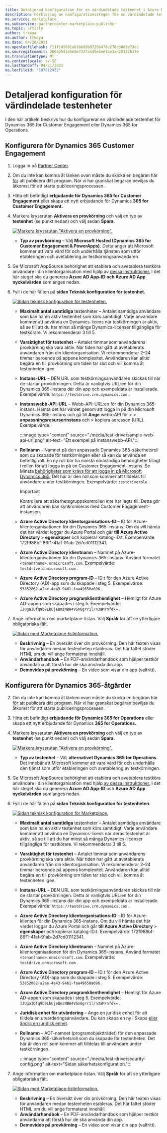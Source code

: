 ```yaml
---
title: Detaljerad konfiguration för en värdindelade testenhet i Azure Marketplace
description: Förklaring av konfigurationsstegen för en värdindelade testenhet på den kommersiella marknadsplatsen
ms.service: marketplace
ms.subservice: partnercenter-marketplace-publisher
ms.topic: article
author: trkeya
ms.author: trkeya
ms.date: 04/20/2021
ms.openlocfilehash: f11f1d5601a61bbd9b8729b478c278db8d3e73dc
ms.sourcegitcommit: 260a2541e5e0e7327a445e1ee1be3ad20122b37e
ms.translationtype: MT
ms.contentlocale: sv-SE
ms.lasthandoff: 04/21/2021
ms.locfileid: "107812432"
---
```

# <a name="detailed-configuration-for-hosted-test-drives"></a>Detaljerad konfiguration för värdindelade testenheter

I den här artikeln beskrivs hur du konfigurerar en värdindelade testenhet för Dynamics 365 for Customer Engagement eller Dynamics 365 for Operations.

## <a name="configure-for-dynamics-365-customer-engagement"></a>Konfigurera för Dynamics 365 Customer Engagement

1. Logga in på [Partner Center](https://partner.microsoft.com/).
2. Om du inte kan komma åt länken ovan måste du skicka en begäran här [för](https://appsource.microsoft.com/partners/list-an-app) att publicera ditt program. När vi har granskat begäran beviljas du åtkomst för att starta publiceringsprocessen.
3. Hitta ett befintligt **erbjudande för Dynamics 365 for Customer Engagement** eller skapa ett nytt erbjudande för Dynamics **365 for Customer Engagement.**
4. Markera kryssrutan **Aktivera en provkörning** och välj en typ av **testenhet** (se punkt nedan) och välj sedan **Spara.**

    [![Markera kryssrutan "Aktivera en provkörning".](media/test-drive/enable-test-drive-check-box.png)](media/test-drive/enable-test-drive-check-box.png#lightbox)

    - **Typ av provkörning** – Välj **Microsoft Hosted (Dynamics 365 for Customer Engagement & PowerApps).** Detta anger att Microsoft kommer att vara värd för och underhålla tjänsten som utför etableringen och avetablering av testkörningsanvändaren.

5. Ge Microsoft AppSource behörighet att etablera och avetablera testköra användare i din klientorganisation med hjälp av [dessa instruktioner.](./test-drive-azure-subscription-setup.md) I det här steget ska du generera **Azure AD App-ID** **och Azure AD App nyckelvärden** som anges nedan.
6. Fyll i de här fälten på **sidan Teknisk konfiguration för testenhet.**

    [![Sidan teknisk konfiguration för testenheten.](media/test-drive/technical-config-details.png)](media/test-drive/technical-config-details.png#lightbox)

    - **Maximalt antal samtidiga** testenheter – Antalet samtidiga användare som kan ha en aktiv testenhet som körs samtidigt. Varje användare kommer att använda en Dynamics-licens när testkörningen är aktiv, så se till att du har minst så många Dynamics-licenser tillgängliga för testkörare. Vi rekommenderar 3 till 5.
    - **Varaktighet för testenhet** – Antalet timmar som användarens provkörning ska vara aktiv. När tiden har gått ut avetablerats användaren från din klientorganisation. Vi rekommenderar 2–24 timmar beroende på appens komplexitet. Användaren kan alltid begära en till provkörning om tiden tar slut och vill komma åt testenheten igen.
    - **Instans-URL** – DEN URL som testkörningsanvändaren skickas till när de startar provkörningen. Detta är vanligtvis URL:en för din Dynamics 365-instans där din app och exempeldata är installerade. Exempelvärde: `https://testdrive.crm.dynamics.com` .
    - **Instanswebb-API-URL** – Webb-API-URL:en för din Dynamics 365-instans. Hämta det här värdet genom att logga in på din Microsoft Dynamics 365-instans och gå till **Ange** webb-API för  >    >  **anpassningsresurserinstans** och  >   kopiera adressen (URL). Exempelvärde:

        :::image type="content" source="./media/test-drive/sample-web-api-url.png" alt-text="Ett exempel på instanswebb-API.":::

    - **Rollnamn** – Namnet på den anpassade Dynamics 365-säkerhetsroll som du skapade för testkörningen eller så kan du använda en befintlig roll. En ny roll bör ha minsta nödvändiga behörigheter tillagt i rollen för att logga in på en Customer Engagement-instans. Se Minsta [behörigheter som krävs för att logga in på Microsoft Dynamics 365.](https://community.dynamics.com/crm/b/crminogic/archive/2016/11/24/minimum-privileges-required-to-login-microsoft-dynamics-365) Det här är den roll som kommer att tilldelas till användare under testkörningen. Exempelvärde: `testdriverole` .
    
        > [!IMPORTANT]
        > Kontrollera att säkerhetsgruppskontrollen inte har lagts till. Detta gör att användaren kan synkroniseras med Customer Engagement-instansen.

    - **Azure Active Directory klientorganisations-ID** – ID för Azure-klientorganisationen för din Dynamics 365-instans. Om du vill hämta det här värdet loggar du Azure Portal och går **till Azure Active Directory**  >  **egenskaper** och kopierar katalog-ID:t. Exempelvärde: 172f988bf-86f1-41af-91ab-2d7cd01112341.
    - **Azure Active Directory klientnamn** – Namnet på Azure-klientorganisationen för din Dynamics 365-instans. Använd formatet `<tenantname>.onmicrosoft.com`. Exempelvärde: `testdrive.onmicrosoft.com` .
    - **Azure Active Directory program-ID** – ID:t för den Azure Active Directory (AD)-app som du skapade i steg 5. Exempelvärde: `53852862-a2ae-4e43-9461-faa49650a096` .
    - **Azure Active Directory programklienthemlighet** – Hemligt för Azure AD-appen som skapades i steg 5. Exempelvärde: `IJUgaIOfq9b9LbUjeQmzNBW4VGn6grr1l/n3aMrnfdk=` .

7. Ange information om marketplace-listan. Välj **Språk** för att se ytterligare obligatoriska fält.

    [![Sidan med Marketplace-listinformation.](media/test-drive/marketplace-listing-details.png)](media/test-drive/marketplace-listing-details.png#lightbox)

    - **Beskrivning** – En översikt över din provkörning. Den här texten visas för användaren medan testenheten etableras. Det här fältet stöder HTML om du vill ange formaterat innehåll.
    - **Användarhandbok** – En PDF-användarhandbok som hjälper testkör användarna att förstå hur de ska använda din app.
    - **Demovideo på provkörning** – En video som visar din app (valfritt).

## <a name="configure-for-dynamics-365-operations"></a>Konfigurera för Dynamics 365-åtgärder

2. Om du inte kan komma åt länken ovan måste du skicka en begäran här [för](https://appsource.microsoft.com/partners/list-an-app) att publicera ditt program. När vi har granskat begäran beviljas du åtkomst för att starta publiceringsprocessen.
3. Hitta ett befintligt **erbjudande för Dynamics 365 for Operations** eller skapa ett nytt erbjudande för Dynamics **365 for Operations.**
4. Markera kryssrutan **Aktivera en provkörning** och välj en typ av **testenhet** (se punkt nedan) och välj sedan **Spara.**

    [![Markera kryssrutan "Aktivera en provkörning".](media/test-drive/enable-test-drive-check-box-operations.png)](media/test-drive/enable-test-drive-check-box-operations.png#lightbox)

    - **Typ av testenhet** – Välj **alternativet Dynamics 365 for Operations.** Det innebär att Microsoft kommer att vara värd för och underhålla den tjänst som utför etableringen och avetablering av testkörningen.

5. Ge Microsoft AppSource behörighet att etablera och avetablera testköra användare i din klientorganisation med hjälp [av dessa instruktioner.](https://github.com/Microsoft/AppSource/blob/master/Microsoft%20Hosted%20Test%20Drive/Setup-your-Azure-subscription-for-Dynamics365-Microsoft-Hosted-Test-Drives.md) I det här steget ska du generera **Azure AD App-ID** och **Azure AD App nyckelvärden** som anges nedan.
6. Fyll i de här fälten på **sidan Teknisk konfiguration för testenheten.**

    [![Sidan teknisk konfiguration för Marketplace.](media/test-drive/technical-config-details.png)](media/test-drive/technical-config-details.png#lightbox)

    - **Maximalt antal samtidiga** testenheter – Antalet samtidiga användare som kan ha en aktiv testenhet som körs samtidigt. Varje användare kommer att använda en Dynamics-licens när deras testenhet är aktiv, så se till att du har minst så många Dynamics-licenser tillgängliga för testkörare. Vi rekommenderar 3 till 5.
    - **Varaktighet för testenhet** – Antalet timmar som användarens provkörning ska vara aktiv. När tiden har gått ut avetablerats användaren från din klientorganisation. Vi rekommenderar 2–24 timmar beroende på appens komplexitet. Användaren kan alltid begära en till provkörning om tiden tar slut och vill komma åt testenheten igen.
    - **Instans-URL** – DEN URL som testkörningsanvändaren skickas till när de startar provkörningen. Detta är vanligtvis URL:en för din Dynamics 365-instans där din app och exempeldata är installerade. Exempelvärde: `https://testdrive.crm.dynamics.com` .
    - **Azure Active Directory klientorganisations-ID** – ID för Azure-klienten för din Dynamics 365-instans. Om du vill hämta det här värdet loggar du Azure Portal och går **till Azure Active Directory**  >  **egenskaper** och kopierar katalog-ID:t. Exempelvärde: 172f988bf-86f1-41af-91ab-2d7cd01112341.
    - **Azure Active Directory klientnamn** – Namnet på Azure-klientorganisationen för din Dynamics 365-instans. Använd formatet `<tenantname>.onmicrosoft.com`. Exempelvärde: `testdrive.onmicrosoft.com` .
    - **Azure Active Directory program-ID** – ID:t för den Azure Active Directory (AD)-app som du skapade i steg 5. Exempelvärde: `53852862-a2ae-4e43-9461-faa49650a096` .
    - **Azure Active Directory programklienthemlighet** – Hemligt för Azure AD-appen som skapades i steg 5. Exempelvärde: `IJUgaIOfq9b9LbUjeQmzNBW4VGn6grr1l/n3aMrnfdk=` .
    - **Juridisk enhet för utvärdering** – Ange en juridisk enhet för att tilldela en utvärderingsanvändare. Du kan skapa en ny i Skapa [eller ändra en juridisk enhet](/dynamicsax-2012/appuser-itpro/create-or-modify-a-legal-entity).
    - **Rollnamn** – AOT-namnet (programobjektträdet) för den anpassade Dynamics 365-säkerhetsroll som du skapade för testenheten. Det här är den roll som kommer att tilldelas till användare under testkörningen.

        :::image type="content" source="./media/test-drive/security-config.png" alt-text="Sidan säkerhetskonfiguration.":::

7. Ange information om marketplace-listan. Välj **Språk** för att se ytterligare obligatoriska fält.

    [![Sidan med Marketplace-listinformation.](media/test-drive/marketplace-listing-details.png)](media/test-drive/marketplace-listing-details.png#lightbox)

    - **Beskrivning** – En översikt över din provkörning. Den här texten visas för användaren medan testenheten etableras. Det här fältet stöder HTML om du vill ange formaterat innehåll.
    - **Användarhandbok** – En PDF-användarhandbok som hjälper testkör användarna att förstå hur de ska använda din app.
    - **Demovideo på provkörning** – En video som visar din app (valfritt).

<!--
## Next steps

- [Set up your Azure subscription](test-drive-azure-subscription-setup.md) -->